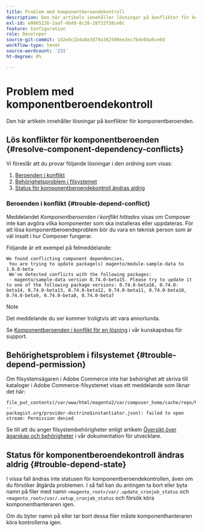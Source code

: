 ```yaml
---
title: Problem med komponentberoendekontroll
description: Den här artikeln innehåller lösningar på konflikter för komponentberoenden.
exl-id: e0865226-2aaf-4bdd-8c28-28f32f38ce0c
feature: Configuration
role: Developer
source-git-commit: 1d2e0c1b4a8e3d79a362500ee3ec7bde84a6ce0d
workflow-type: tm+mt
source-wordcount: '231'
ht-degree: 0%

---
```


# Problem med komponentberoendekontroll

Den här artikeln innehåller lösningar på konflikter för komponentberoenden.

## Lös konflikter för komponentberoenden {#resolve-component-dependency-conflicts}

Vi föreslår att du provar följande lösningar i den ordning som visas:

1. [Beroenden i konflikt](#trouble-depend-conflict)
1. [Behörighetsproblem i filsystemet](#trouble-depend-permission)
1. [Status för komponentberoendekontroll ändras aldrig](#trouble-depend-state)

### Beroenden i konflikt {#trouble-depend-conflict}

Meddelandet *Komponentberoenden i konflikt hittades* visas om Composer inte kan avgöra vilka komponenter som ska installeras eller uppdateras. För att lösa komponentberoendeproblem bör du vara en teknisk person som är väl insatt i hur Composer fungerar.

Följande är ett exempel på felmeddelande:

```terminal
We found conflicting component dependencies.
 You are trying to update package(s) magento/module-sample-data to 1.0.0-beta
 We've detected conflicts with the following packages:
 - magento/sample-data version 0.74.0-beta15. Please try to update it to one of the following package versions: 0.74.0-beta16, 0.74.0-beta14, 0.74.0-beta13, 0.74.0-beta12, 0.74.0-beta11, 0.74.0-beta10, 0.74.0-beta9, 0.74.0-beta8, 0.74.0-beta7
```

>[!NOTE]
>
>Det meddelande du ser kommer troligtvis att vara annorlunda.

Se [Komponentberoenden i konflikt för en lösning](/help/troubleshooting/miscellaneous/conflicting-component-dependencies.md) i vår kunskapsbas för support.

## Behörighetsproblem i filsystemet {#trouble-depend-permission}

Om filsystemsägaren i Adobe Commerce inte har behörighet att skriva till kataloger i Adobe Commerce-filsystemet visas ett meddelande som liknar det här:

```terminal
file_put_contents(/var/www/html/magento2/var/composer_home/cache/repo/https---
packagist.org/provider-doctrine$instantiator.json): failed to open stream: Permission denied
```

Se till att du anger filsystembehörigheter enligt artikeln [Översikt över ägarskap och behörigheter](https://devdocs.magento.com/guides/v2.3/install-gde/prereq/file-sys-perms-over.html) i vår dokumentation för utvecklare.

## Status för komponentberoendekontroll ändras aldrig {#trouble-depend-state}

I vissa fall ändras inte statusen för komponentberoendekontrollen, även om du försöker åtgärda problemen. I så fall kan du antingen ta bort eller byta namn på filer med namn `<magento_root>/var/.update_cronjob_status` och `<magento_root>/var/.setup_cronjob_status` och försök köra komponenthanteraren igen.

Om du byter namn på eller tar bort dessa filer måste komponenthanteraren köra kontrollerna igen.
